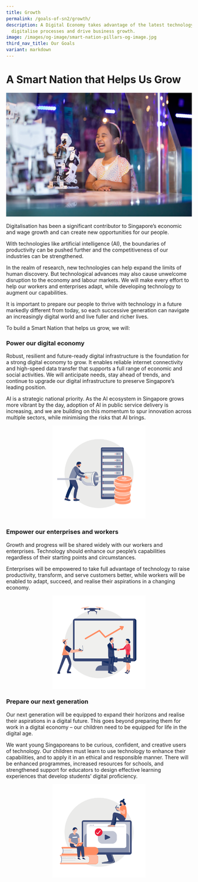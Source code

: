 ```yaml
---
title: Growth
permalink: /goals-of-sn2/growth/
description: A Digital Economy takes advantage of the latest technology to
  digitalise processes and drive business growth.
image: /images/og-image/smart-nation-pillars-og-image.jpg
third_nav_title: Our Goals
variant: markdown
---
```

# A Smart Nation that Helps Us Grow

![Growth](/images/community/playscape/playscape_23.jpeg)

Digitalisation has been a significant contributor to Singapore’s economic and wage growth and can create new opportunities for our people.

With technologies like artificial intelligence (AI), the boundaries of productivity can be pushed further and the competitiveness of our industries can be strengthened.

In the realm of research, new technologies can help expand the limits of human discovery.&nbsp;But technological advances may also cause unwelcome disruption to the economy and labour markets. We will make every effort to help our workers and enterprises adapt, while developing technology to augment our capabilities.

It is important to prepare our people to thrive with technology in a future markedly different from today, so each successive generation can navigate an increasingly digital world and live fuller and richer lives.

To build a Smart Nation that helps us grow, we will:

### Power our digital economy

Robust, resilient and future-ready digital infrastructure is the foundation for a strong digital economy to grow. It enables reliable internet connectivity and high-speed data transfer that supports a full range of economic and social activities. We will anticipate needs, stay ahead of trends, and continue to upgrade our digital infrastructure to preserve Singapore’s leading position.

AI is a strategic national priority. As the AI ecosystem in Singapore grows more vibrant by the day, adoption of AI in public service delivery is increasing, and we are building on this momentum to spur innovation across multiple sectors, while minimising the risks that AI brings.

<center><div style="width:50%"><img src="/images/Goals/goals_growth_01.png" alt="Power our digital economy"></div></center>

### Empower our enterprises and workers

Growth and progress will be shared widely with our workers and enterprises. Technology should enhance our people’s capabilities regardless of their starting points and circumstances.

Enterprises will be empowered to take full advantage of technology to raise productivity, transform, and serve customers better, while&nbsp;workers will be enabled to adapt, succeed, and realise their aspirations in a changing economy.

<center><div style="width:50%"><img src="/images/Goals/goals_growth_02.png" alt="Empower our enterprises and workers"></div></center>

### Prepare our next generation

Our next generation will be equipped to expand their horizons and realise their aspirations in a digital future. This goes beyond preparing them for work in a digital economy – our children need to be equipped for life in the digital age.

We want young Singaporeans to be curious, confident, and creative users of technology. Our children must learn to use technology to enhance their capabilities, and to apply it in an ethical and responsible manner. There will be enhanced programmes, increased resources for schools, and strengthened support for educators&nbsp;to design effective learning experiences that develop students’ digital&nbsp;proficiency.

<center><div style="width:50%"><img src="/images/Goals/goals_growth_03.png" alt="Prepare our next generation"></div></center>